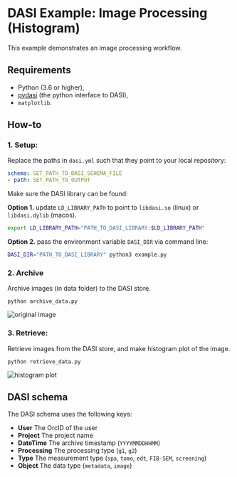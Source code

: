 # DASI Example: Image Processing (Histogram)

This example demonstrates an image processing workflow.

## Requirements

* Python (3.6 or higher),
* [pydasi](https://pypi.org/project/pydasi/) (the python interface to DASI),
* `matplotlib`.

## How-to

### 1. Setup:

Replace the paths in `dasi.yml` such that they point to your local repository:

```yaml
schema: SET_PATH_TO_DASI_SCHEMA_FILE
- path: SET_PATH_TO_OUTPUT
```

Make sure the DASI library can be found:

**Option 1.** update `LD_LIBRARY_PATH` to point to `libdasi.so` (linux) or `libdasi.dylib` (macos).

```bash
export LD_LIBRARY_PATH="PATH_TO_DASI_LIBRARY:$LD_LIBRARY_PATH"
```

**Option 2.** pass the environment variable `DASI_DIR` via command line:

```bash
DASI_DIR="PATH_TO_DASI_LIBRARY" python3 example.py
```

### 2. Archive

Archive images (in data folder) to the DASI store.

```
python archive_data.py
```

![original image](data/mic_Feb03_12.26.11.tif)

### 3. Retrieve:

Retrieve images from the DASI store, and make histogram plot of the image.

```
python retrieve_data.py
```

![histogram plot](mic_Feb03_12.26.11.tif.png)

## DASI schema

The DASI schema uses the following keys:

* **User** The OrcID of the user
* **Project** The project name
* **DateTime** The archive timestamp (`YYYYMMDDHHMM`)
* **Processing** The processing type (`g1`, `g2`)
* **Type** The measurement type (`spa`, `tomo`, `edt`, `FIB-SEM`, `screening`)
* **Object** The data type (`metadata`, `image`)
